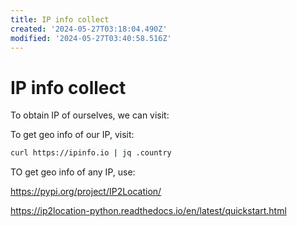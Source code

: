 ```yaml
---
title: IP info collect
created: '2024-05-27T03:18:04.490Z'
modified: '2024-05-27T03:40:58.516Z'
---
```


# IP info collect

To obtain IP of ourselves, we can visit:



To get geo info of our IP, visit:

```bash
curl https://ipinfo.io | jq .country
```

TO get geo info of any IP, use:

https://pypi.org/project/IP2Location/

https://ip2location-python.readthedocs.io/en/latest/quickstart.html
